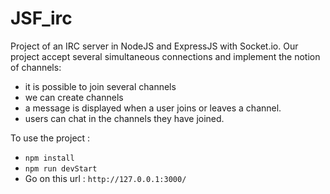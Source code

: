 # JSF_irc

Project of an IRC server in NodeJS and ExpressJS with Socket.io. Our project accept several simultaneous connections and implement the notion of channels:

- it is possible to join several channels
- we can create channels
- a message is displayed when a user joins or leaves a channel.
- users can chat in the channels they have joined.

To use the project :

- `npm install`
- `npm run devStart`
- Go on this url : `http://127.0.0.1:3000/`
